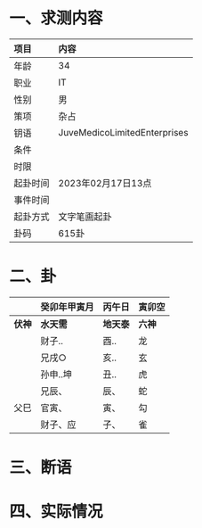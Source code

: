 # 一、求测内容
|项目|内容|
|:-|:-|
|年龄|34|
|职业|IT|
|性别|男|
|策项|杂占|
|钥语|JuveMedicoLimitedEnterprises|
|条件||
|时限||
|起卦时间|2023年02月17日13点|
|事件时间||
|起卦方式|文字笔画起卦|
|卦码|615卦|

# 二、卦
||癸卯年甲寅月|丙午日|寅卯空|
|:-|:-|:-|:-|
|**伏神**|**水天需**|**地天泰**|**六神**|
||财子..|酉..|龙|
||兄戌○|亥..|玄|
||孙申..坤|丑..|虎|
||兄辰、|辰、|蛇|
|父巳|官寅、|寅、|勾|
||财子、应|子、|雀|


# 三、断语

# 四、实际情况